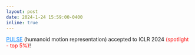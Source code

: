 ```yaml
---
layout: post
date: 2024-1-24 15:59:00-0400
inline: true
---
```


<a href="https://arxiv.org/abs/2310.04582" style="color: DodgerBlue">PULSE</a> (humanoid motion representation) accepted to ICLR 2024 <a style="color: Red">(spotlight - top 5%)</a>!




